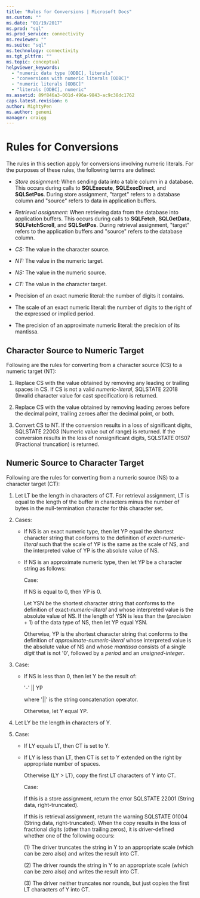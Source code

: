 ```yaml
---
title: "Rules for Conversions | Microsoft Docs"
ms.custom: ""
ms.date: "01/19/2017"
ms.prod: "sql"
ms.prod_service: connectivity
ms.reviewer: ""
ms.suite: "sql"
ms.technology: connectivity
ms.tgt_pltfrm: ""
ms.topic: conceptual
helpviewer_keywords: 
  - "numeric data type [ODBC], literals"
  - "conversions with numeric literals [ODBC]"
  - "numeric literals [ODBC]"
  - "literals [ODBC], numeric"
ms.assetid: 89f846a3-001d-496a-9843-ac9c38dc1762
caps.latest.revision: 6
author: MightyPen
ms.author: genemi
manager: craigg
---
```

# Rules for Conversions
The rules in this section apply for conversions involving numeric literals. For the purposes of these rules, the following terms are defined:  
  
-   *Store assignment:* When sending data into a table column in a database. This occurs during calls to **SQLExecute**, **SQLExecDirect**, and **SQLSetPos**. During store assignment, "target" refers to a database column and "source" refers to data in application buffers.  
  
-   *Retrieval assignment:* When retrieving data from the database into application buffers. This occurs during calls to **SQLFetch**, **SQLGetData**, **SQLFetchScroll**, and **SQLSetPos**. During retrieval assignment, "target" refers to the application buffers and "source" refers to the database column.  
  
-   *CS:* The value in the character source.  
  
-   *NT:* The value in the numeric target.  
  
-   *NS:* The value in the numeric source.  
  
-   *CT:* The value in the character target.  
  
-   Precision of an exact numeric literal: the number of digits it contains.  
  
-   The scale of an exact numeric literal: the number of digits to the right of the expressed or implied period.  
  
-   The precision of an approximate numeric literal: the precision of its mantissa.  
  
## Character Source to Numeric Target  
 Following are the rules for converting from a character source (CS) to a numeric target (NT):  
  
1.  Replace CS with the value obtained by removing any leading or trailing spaces in CS. If CS is not a valid *numeric-literal*, SQLSTATE 22018 (Invalid character value for cast specification) is returned.  
  
2.  Replace CS with the value obtained by removing leading zeroes before the decimal point, trailing zeroes after the decimal point, or both.  
  
3.  Convert CS to NT. If the conversion results in a loss of significant digits, SQLSTATE 22003 (Numeric value out of range) is returned. If the conversion results in the loss of nonsignificant digits, SQLSTATE 01S07 (Fractional truncation) is returned.  
  
## Numeric Source to Character Target  
 Following are the rules for converting from a numeric source (NS) to a character target (CT):  
  
1.  Let LT be the length in characters of CT. For retrieval assignment, LT is equal to the length of the buffer in characters minus the number of bytes in the null-termination character for this character set.  
  
2.  Cases:  
  
    -   If NS is an exact numeric type, then let YP equal the shortest character string that conforms to the definition of *exact-numeric-literal* such that the scale of YP is the same as the scale of NS, and the interpreted value of YP is the absolute value of NS.  
  
    -   If NS is an approximate numeric type, then let YP be a character string as follows:  
  
         Case:  
  
         If NS is equal to 0, then YP is 0.  
  
         Let YSN be the shortest character string that conforms to the definition of exact-*numeric-literal* and whose interpreted value is the absolute value of NS. If the length of YSN is less than the (*precision* + 1) of the data type of NS, then let YP equal YSN.  
  
         Otherwise, YP is the shortest character string that conforms to the definition of *approximate-numeric-literal* whose interpreted value is the absolute value of NS and whose *mantissa* consists of a single *digit* that is not '0', followed by a *period* and an *unsigned-integer*.  
  
3.  Case:  
  
    -   If NS is less than 0, then let Y be the result of:  
  
         '-' &#124;&#124; YP  
  
         where '&#124;&#124;' is the string concatenation operator.  
  
         Otherwise, let Y equal YP.  
  
4.  Let LY be the length in characters of Y.  
  
5.  Case:  
  
    -   If LY equals LT, then CT is set to Y.  
  
    -   If LY is less than LT, then CT is set to Y extended on the right by appropriate number of spaces.  
  
         Otherwise (LY > LT), copy the first LT characters of Y into CT.  
  
         Case:  
  
         If this is a store assignment, return the error SQLSTATE 22001 (String data, right-truncated).  
  
         If this is retrieval assignment, return the warning SQLSTATE 01004 (String data, right-truncated). When the copy results in the loss of fractional digits (other than trailing zeros), it is driver-defined whether one of the following occurs:  
  
         (1)   The driver truncates the string in Y to an appropriate scale        (which can be zero also) and writes the result into CT.  
  
         (2)   The driver rounds the string in Y to an appropriate scale        (which can be zero also) and writes the result into CT.  
  
         (3)   The driver neither truncates nor rounds, but just copies        the first LT characters of Y into CT.
